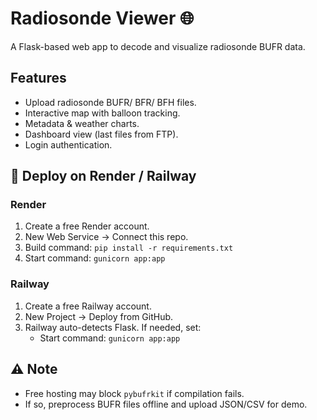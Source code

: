 # Radiosonde Viewer 🌐

A Flask-based web app to decode and visualize radiosonde BUFR data.

## Features
- Upload radiosonde BUFR/ BFR/ BFH files.
- Interactive map with balloon tracking.
- Metadata & weather charts.
- Dashboard view (last files from FTP).
- Login authentication.

## 🚀 Deploy on Render / Railway

### Render
1. Create a free Render account.
2. New Web Service → Connect this repo.
3. Build command: `pip install -r requirements.txt`
4. Start command: `gunicorn app:app`

### Railway
1. Create a free Railway account.
2. New Project → Deploy from GitHub.
3. Railway auto-detects Flask. If needed, set:
   - Start command: `gunicorn app:app`

## ⚠️ Note
- Free hosting may block `pybufrkit` if compilation fails.  
- If so, preprocess BUFR files offline and upload JSON/CSV for demo.
